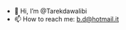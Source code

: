 
- 👋 Hi, I’m @Tarekdawalibi
- 📫 How to reach me: b.d@hotmail.it



<!---
Tarekdawalibi/Tarekdawalibi is a ✨ special ✨ repository because its `README.md` (this file) appears on your GitHub profile.
You can click the Preview link to take a look at your changes.
--->
